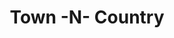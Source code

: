 ---
title: "Town -N- Country"
url: /durham/town-n-country-south-lasalle-street/
shop: Lebensmittel
---